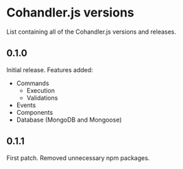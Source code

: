# Cohandler.js versions
List containing all of the Cohandler.js versions and releases.

## 0.1.0
Initial release.
Features added:
- Commands
    - Execution
    - Validations
- Events
- Components
- Database (MongoDB and Mongoose)

## 0.1.1
First patch.
Removed unnecessary npm packages.